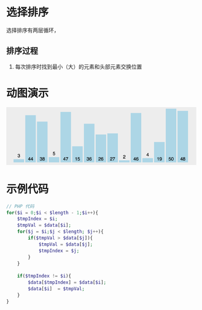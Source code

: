 # 选择排序

选择排序有两层循环，

## 排序过程

1. 每次排序时找到最小（大）的元素和头部元素交换位置

# 动图演示

![](../_images/select.gif)

# 示例代码
```php
// PHP 代码
for($i = 0;$i < $length - 1;$i++){
    $tmpIndex = $i;
    $tmpVal = $data[$i];
    for($j = $i;$j < $length; $j++){
        if($tmpVal > $data[$j]){
            $tmpVal = $data[$j];
            $tmpIndex = $j;
        }
    }

    if($tmpIndex != $i){
        $data[$tmpIndex] = $data[$i];
        $data[$i]  = $tmpVal;
    }
}
```